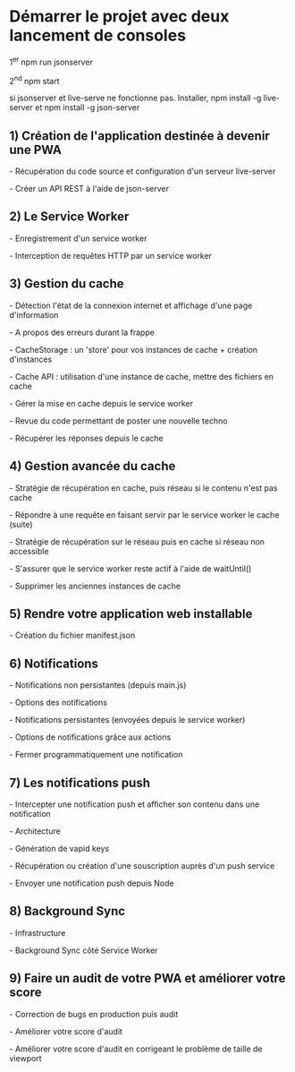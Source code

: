 <h1>Démarrer le projet avec deux lancement de consoles</h1>
<p>1<sup>er</sup> npm run jsonserver</p>
<p>2<sup>nd</sup> npm start</p> 

<p>si jsonserver et live-serve ne fonctionne pas. Installer, npm install -g live-server et npm install -g json-server</p>

<h2>1) Création de l'application destinée à devenir une PWA </h2>
  <p>- Récupération du code source et configuration d'un serveur live-server</p>
  <p>- Créer un API REST à l'aide de json-server</p>
<h2>2) Le Service Worker </h2>
  <p>- Enregistrement d'un service worker</p>
  <p>- Interception de requêtes HTTP par un service worker</p>
<h2>3) Gestion du cache</h2>
  <p>- Détection l'état de la connexion internet et affichage d'une page d'information</p>
  <p>- A propos des erreurs durant la frappe</p>
  <p>- CacheStorage : un 'store' pour vos instances de cache + création d'instances</p>
  <p>- Cache API : utilisation d'une instance de cache, mettre des fichiers en cache</p>
  <p>- Gérer la mise en cache depuis le service worker</p>
  <p>- Revue du code permettant de poster une nouvelle techno</p>
  <p>- Récupérer les réponses depuis le cache</p>
<h2>4) Gestion avancée du cache</h2>
  <p>- Stratégie de récupération en cache, puis réseau si le contenu n'est pas cache</p>
  <p>- Répondre à une requête en faisant servir par le service worker le cache (suite)</p>
  <p>- Stratégie de récupération sur le réseau puis en cache si réseau non accessible</p>
  <p>- S'assurer que le service worker reste actif à l'aide de waitUntil()</p>
  <p>- Supprimer les anciennes instances de cache</p>
<h2>5) Rendre votre application web installable</h2>
  <p>- Création du fichier manifest.json</p>
<h2>6) Notifications</h2>
  <p>- Notifications non persistantes (depuis main.js)</p>
  <p>- Options des notifications</p>
  <p>- Notifications persistantes (envoyées depuis le service worker)</p>
  <p>- Options de notifications grâce aux actions</p>
  <p>- Fermer programmatiquement une notification</p>
<h2>7) Les notifications push</h2>
  <p>- Intercepter une notification push et afficher son contenu dans une notification</p>
  <p>- Architecture</p>
  <p>- Génération de vapid keys</p>
  <p>- Récupération ou création d'une souscription auprès d'un push service</p>
  <p>- Envoyer une notification push depuis Node</p>
<h2>8) Background Sync</h2>
  <p>- Infrastructure</p>
  <p>- Background Sync côté Service Worker</p>
<h2>9) Faire un audit de votre PWA et améliorer votre score</h2>
  <p>- Correction de bugs en production puis audit</p>
  <p>- Améliorer votre score d'audit</p>
  <p>- Améliorer votre score d'audit en corrigeant le problème de taille de viewport</p>
